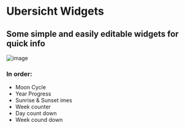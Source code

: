 # Ubersicht Widgets

## Some simple and easily editable widgets for quick info
![image](https://github.com/user-attachments/assets/e88b083b-9d8c-4246-82d7-7d4d64a4f021)

### In order:
* Moon Cycle
* Year Progress
* Sunrise & Sunset imes
* Week counter
* Day count down
* Week cound down
